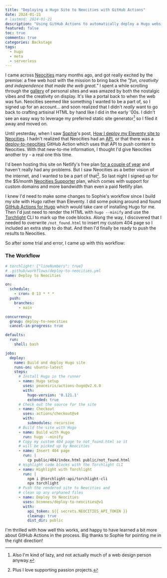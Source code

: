 ```yaml
---
title: "Deploying a Hugo Site to Neocities with GitHub Actions"
date: 2024-01-21
# lastmod: 2024-01-21
description: "Using GitHub Actions to automatically deploy a Hugo website to Neocities."
featured: false
toc: true
comments: true
categories: Backstage
tags:
  - hugo
  - meta
  - serverless
---
```

I came across [Neocities](https://neocities.org) many months ago, and got really excited by the premise: a free web host with the mission to bring back the *"fun, creativity and independence that made the web great."* I spent a while scrolling through the [gallery](https://neocities.org/browse) of personal sites and was amazed by both the nostalgic vibes and the creativity on display. It's like a portal back to when the web was fun. Neocities seemed like something I wanted to be a part of, so I signed up for an account... and soon realized that I didn't *really* want to go back to crafting artisinal HTML by hand like I did in the early '00s. I didn't see an easy way to leverage my preferred static site generator[^lazy] so I filed it away and moved on.

[^lazy]: Also I'm kind of lazy, and not actually much of a web design person anyway.

Until yesterday, when I saw [Sophie](https://social.lol/@sophie)'s post, [How I deploy my Eleventy site to Neocities](https://localghost.dev/blog/how-i-deploy-my-eleventy-site-to-neocities/). I hadn't realized that Neocities had an [API](https://neocities.org/api), or that there was a [deploy-to-neocities](https://github.com/bcomnes/deploy-to-neocities) GitHub Action which uses that API to push content to Neocities. With that new-to-me information, I thought I'd give Neocities another try - a real one this time.

I'd been hosting this site on Netlify's free plan [for a couple of year](/hello-hugo/) and haven't really had any problems. But I saw Neocities as a better vision of the internet, and I wanted to be a part of that[^passion]. So last night I signed up for the $5/month [Neocities Supporter](https://neocities.org/supporter) plan, which comes with support for custom domains and more bandwidth than even a paid Netlify plan.

[^passion]: Plus I love supporting passion projects.

I knew I'd need to make some changes to Sophie's workflow since I build my site with Hugo rather than Eleventy. I did some poking around and found [GitHub Actions for Hugo](https://github.com/peaceiris/actions-hugo) which would take care of installing Hugo for me. Then I'd just need to render the HTML with `hugo --minify` and use the [Torchlight](/spotlight-on-torchlight/) CLI to mark up the code blocks. Along the way, I discovered that I needed to overwrite `/not_found.html` to insert my custom 404 page so I included an extra step to do that. And then I'd finally be ready to push the results to Neocities.

So after some trial and error, I came up with this workflow:

### The Workflow
```yaml
# torchlight! {"lineNumbers": true}
# .github/workflows/deploy-to-neocities.yml
name: Deploy to Neocities

on:
  schedule:
    - cron: 0 13 * * *
  push:
    branches:
      - main

concurrency:
  group: deploy-to-neocities
  cancel-in-progress: true

defaults:
  run:
    shell: bash

jobs:
  deploy:
    name: Build and deploy Hugo site
    runs-on: ubuntu-latest
    steps:
      # Install Hugo in the runner
      - name: Hugo setup
        uses: peaceiris/actions-hugo@v2.6.0
        with:
          hugo-version: '0.121.1'
          extended: true
      # Check out the source for the site
      - name: Checkout
        uses: actions/checkout@v4
        with:
          submodules: recursive
      # Build the site with Hugo
      - name: Build with Hugo
        run: hugo --minify
      # Copy my custom 404 page to not_found.html so it
      # will be picked up by Neocities
      - name: Insert 404 page
        run: |
          cp public/404/index.html public/not_found.html
      # Highlight code blocks with the Torchlight CLI
      - name: Highlight with Torchlight
        run: |
          npm i @torchlight-api/torchlight-cli
          npx torchlight
      # Push the rendered site to Neocities and
      # clean up any orphaned files
      - name: Deploy to Neocities
        uses: bcomnes/deploy-to-neocities@v1
        with:
          api_token: ${{ secrets.NEOCITIES_API_TOKEN }}
          cleanup: true
          dist_dir: public
```

I'm thrilled with how well this works, and happy to have learned a bit more about GitHub Actions in the process. Big thanks to Sophie for pointing me in the right direction!